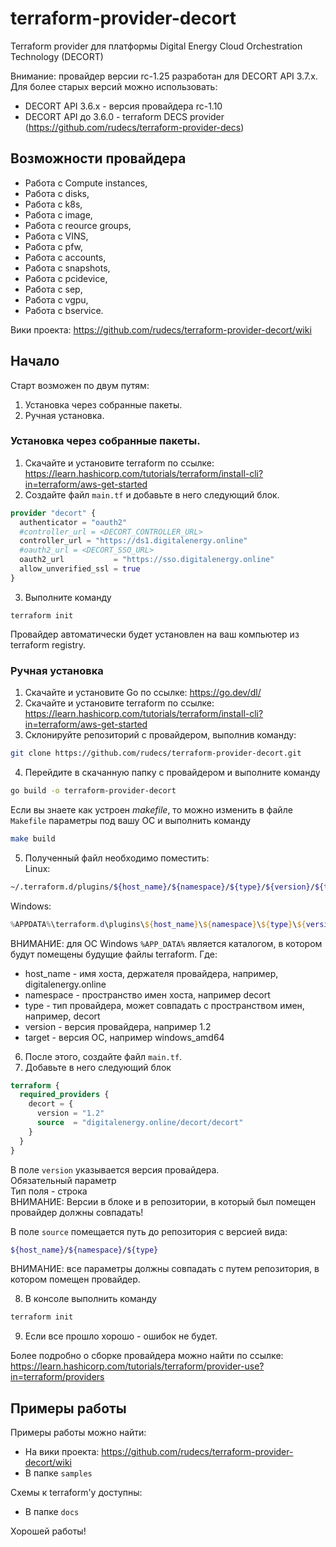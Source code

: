 # terraform-provider-decort
Terraform provider для платформы Digital Energy Cloud Orchestration Technology (DECORT)

Внимание: провайдер версии rc-1.25 разработан для DECORT API 3.7.x.  
Для более старых версий можно использовать:
- DECORT API 3.6.x - версия провайдера rc-1.10
- DECORT API до 3.6.0 - terraform DECS provider (https://github.com/rudecs/terraform-provider-decs)

## Возможности провайдера
- Работа с Compute instances, 
- Работа с disks, 
- Работа с k8s,
- Работа с image,
- Работа с reource groups,
- Работа с VINS,
- Работа с pfw,
- Работа с accounts,
- Работа с snapshots,
- Работа с pcidevice,
- Работа с sep,
- Работа с vgpu,
- Работа с bservice.

Вики проекта: https://github.com/rudecs/terraform-provider-decort/wiki

## Начало
Старт возможен по двум путям:  
1. Установка через собранные пакеты.
2. Ручная установка.

### Установка через собранные пакеты.
1. Скачайте и установите terraform по ссылке: https://learn.hashicorp.com/tutorials/terraform/install-cli?in=terraform/aws-get-started
2. Создайте файл `main.tf` и добавьте в него следующий блок.
```terraform
provider "decort" {
  authenticator = "oauth2"
  #controller_url = <DECORT_CONTROLLER_URL>
  controller_url = "https://ds1.digitalenergy.online"
  #oauth2_url = <DECORT_SSO_URL>
  oauth2_url           = "https://sso.digitalenergy.online"
  allow_unverified_ssl = true
}
```
3. Выполните команду
```
terraform init
```
Провайдер автоматически будет установлен на ваш компьютер из terraform registry.

### Ручная установка
1. Скачайте и установите Go по ссылке: https://go.dev/dl/
2. Скачайте и установите terraform по ссылке: https://learn.hashicorp.com/tutorials/terraform/install-cli?in=terraform/aws-get-started
3. Склонируйте репозиторий с провайдером, выполнив команду:
```bash
git clone https://github.com/rudecs/terraform-provider-decort.git
```
4. Перейдите в скачанную папку с провайдером и выполните команду
```bash
go build -o terraform-provider-decort
```
Если вы знаете как устроен _makefile_, то можно изменить в файле `Makefile` параметры под вашу ОС и выполнить команду
```bash
make build
```
5. Полученный файл необходимо поместить:  
Linux:
```bash
~/.terraform.d/plugins/${host_name}/${namespace}/${type}/${version}/${target}
```
Windows:
```powershell
%APPDATA%\terraform.d\plugins\${host_name}\${namespace}\${type}\${version}\${target}
```
ВНИМАНИЕ: для ОС Windows `%APP_DATA%` является каталогом, в котором будут помещены будущие файлы terraform.
Где:
- host_name - имя хоста, держателя провайдера, например, digitalenergy.online
- namespace - пространство имен хоста, например decort 
- type - тип провайдера, может совпадать с пространством имен, например, decort
- version - версия провайдера, например 1.2
- target - версия ОС, например windows_amd64
6. После этого, создайте файл `main.tf`.
7. Добавьте в него следующий блок
```terraform
terraform {
  required_providers {
    decort = {
      version = "1.2"
      source  = "digitalenergy.online/decort/decort"
    }
  }
}
```
В поле `version` указывается версия провайдера.  
Обязательный параметр  
Тип поля - строка  
ВНИМАНИЕ: Версии в блоке и в репозитории, в который был помещен провайдер должны совпадать!

В поле `source` помещается путь до репозитория с версией вида:
```bash
${host_name}/${namespace}/${type}
```
ВНИМАНИЕ: все параметры должны совпадать с путем репозитория, в котором помещен провайдер. 

8. В консоле выполнить команду 
```bash
terraform init
```

9. Если все прошло хорошо - ошибок не будет.  

Более подробно о сборке провайдера можно найти по ссылке: https://learn.hashicorp.com/tutorials/terraform/provider-use?in=terraform/providers

## Примеры работы
Примеры работы можно найти:
- На вики проекта: https://github.com/rudecs/terraform-provider-decort/wiki
- В папке `samples`  

Схемы к terraform'у доступны:
- В папке `docs`  

Хорошей работы!
